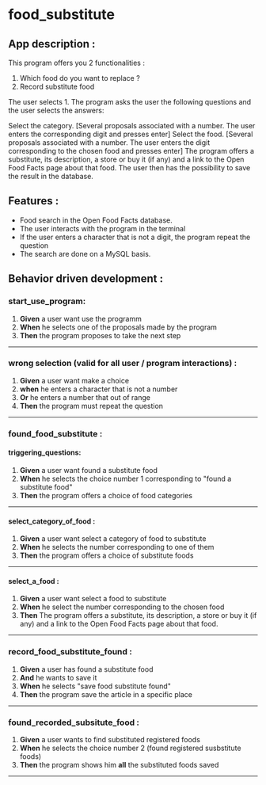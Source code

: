 # food_substitute

## App description :
This program offers you 2 functionalities : 
1. Which food do you want to replace ?
2. Record substitute food

The user selects 1. The program asks the user the following questions and the user selects the answers:

Select the category. [Several proposals associated with a number. The user enters the corresponding digit and presses enter]
Select the food. [Several proposals associated with a number. The user enters the digit corresponding to the chosen food and presses enter]
The program offers a substitute, its description, a store or buy it (if any) and a link to the Open Food Facts page about that food.
The user then has the possibility to save the result in the database.

## Features : 
* Food search in the Open Food Facts database.
* The user interacts with the program in the terminal
* If the user enters a character that is not a digit, the program repeat the question
* The search are done on a MySQL basis.

## Behavior driven development :

### start_use_program:

1. **Given** a user want use the programm
2. **When** he selects one of the proposals made by the program 
3. **Then** the program proposes to take the next step 
---

### wrong selection (valid for all user / program interactions)  :
1. **Given** a user want make a choice
2. **when** he enters a character that is not a number
3. **Or** he enters a number that out of range
3. **Then** the program must repeat the question 
---

### found_food_substitute :

#### triggering_questions:
1. **Given** a user want found a substitute food
2. **When** he selects the choice number 1 corresponding to "found a substitute food"
3. **Then** the program offers a choice of food categories
---


#### select_category_of_food :
1. **Given** a user want select a category of food to substitute
2. **When** he selects the number corresponding to one of them
3. **Then** the program offers a choice of substitute foods
---

#### select_a_food :
1. **Given** a user want select a food to substitute
2. **When** he select the number corresponding to the chosen food
3. **Then** The program offers a substitute, its description, a store or buy it (if any) and
a link to the Open Food Facts page about that food.
---

### record_food_substitute_found :

1. **Given** a user has found a substitute food
2. **And** he wants to save it
2. **When** he selects "save food substitute found"
3. **Then** the program save the article in a specific place
---

### found_recorded_subsitute_food :

1. **Given** a user wants to find substituted registered foods
2. **When** he selects the choice number 2 (found registered susbstitute foods)
3. **Then** the program shows him **all** the substituted foods saved
---
